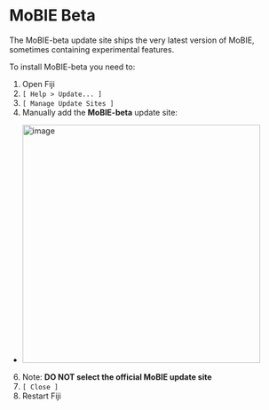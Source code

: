 # MoBIE Beta

The MoBIE-beta update site ships the very latest version of MoBIE, sometimes containing experimental features.

To install MoBIE-beta you need to:

1. Open Fiji
2. `[ Help > Update... ]`
3. `[ Manage Update Sites ]`
4. Manually add the **MoBIE-beta** update site: 
  - <img width="428" alt="image" src="https://user-images.githubusercontent.com/2157566/115389059-e9a95d80-a1dc-11eb-8e4e-8238f0e038e0.png">
6. Note: **DO NOT select the official MoBIE update site**
7. `[ Close ]`
8. Restart Fiji

